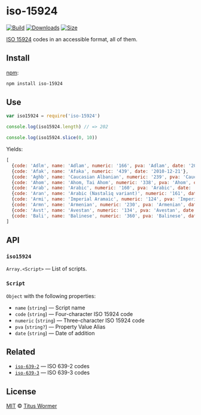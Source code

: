 # iso-15924

[![Build][build-badge]][build]
[![Downloads][downloads-badge]][downloads]
[![Size][size-badge]][size]

[ISO 15924][iso] codes in an accessible format, all of them.

## Install

[npm][]:

```sh
npm install iso-15924
```

## Use

```js
var iso15924 = require('iso-15924')

console.log(iso15924.length) // => 202

console.log(iso15924.slice(0, 10))
```

Yields:

```js
[
  {code: 'Adlm', name: 'Adlam', numeric: '166', pva: 'Adlam', date: '2016-12-05'},
  {code: 'Afak', name: 'Afaka', numeric: '439', date: '2010-12-21'},
  {code: 'Aghb', name: 'Caucasian Albanian', numeric: '239', pva: 'Caucasian_Albanian', date: '2014-11-15'},
  {code: 'Ahom', name: 'Ahom, Tai Ahom', numeric: '338', pva: 'Ahom', date: '2015-07-07'},
  {code: 'Arab', name: 'Arabic', numeric: '160', pva: 'Arabic', date: '2004-05-01'},
  {code: 'Aran', name: 'Arabic (Nastaliq variant)', numeric: '161', date: '2014-11-15'},
  {code: 'Armi', name: 'Imperial Aramaic', numeric: '124', pva: 'Imperial_Aramaic', date: '2009-06-01'},
  {code: 'Armn', name: 'Armenian', numeric: '230', pva: 'Armenian', date: '2004-05-01'},
  {code: 'Avst', name: 'Avestan', numeric: '134', pva: 'Avestan', date: '2009-06-01'},
  {code: 'Bali', name: 'Balinese', numeric: '360', pva: 'Balinese', date: '2006-10-10'}
]
```

## API

### `iso15924`

`Array.<Script>` — List of scripts.

### `Script`

`Object` with the following properties:

*   `name` (`string`) — Script name
*   `code` (`string`) — Four-character ISO 15924 code
*   `numeric` (`string`) — Three-character ISO 15924 code
*   `pva` (`string?`) — Property Value Alias
*   `date` (`string`) — Date of addition

## Related

*   [`iso-639-2`](https://github.com/wooorm/iso-639-2)
    — ISO 639-2 codes
*   [`iso-639-3`](https://github.com/wooorm/iso-639-3)
    — ISO 639-3 codes

## License

[MIT][license] © [Titus Wormer][author]

<!-- Definition -->

[build-badge]: https://img.shields.io/travis/wooorm/iso-15924.svg

[build]: https://travis-ci.org/wooorm/iso-15924

[downloads-badge]: https://img.shields.io/npm/dm/iso-15924.svg

[downloads]: https://www.npmjs.com/package/iso-15924

[size-badge]: https://img.shields.io/bundlephobia/minzip/iso-15924.svg

[size]: https://bundlephobia.com/result?p=iso-15924

[npm]: https://docs.npmjs.com/cli/install

[license]: license

[author]: https://wooorm.com

[iso]: https://unicode.org/iso15924/
